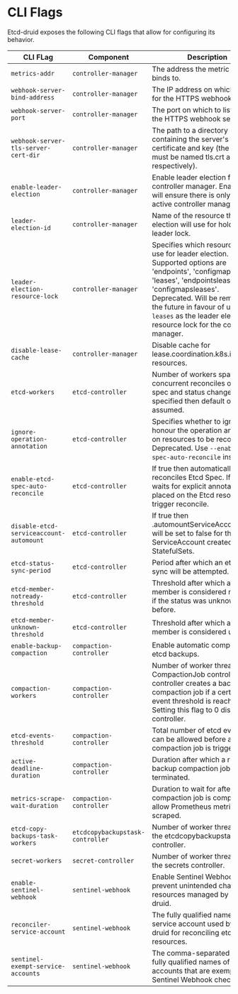 # CLI Flags

Etcd-druid exposes the following CLI flags that allow for configuring its behavior.

| CLI FLag                                | Component                        | Description                                                                                                                                                                                                                                                                                                     | Default                        |
|-----------------------------------------|----------------------------------|-----------------------------------------------------------------------------------------------------------------------------------------------------------------------------------------------------------------------------------------------------------------------------------------------------------------|--------------------------------|
| `metrics-addr`                          | `controller-manager`             | The address the metric endpoint binds to.                                                                                                                                                                                                                                                                       | `":8080"`                      |
| `webhook-server-bind-address`           | `controller-manager`             | The IP address on which to listen for the HTTPS webhook server.                                                                                                                                                                                                                                                 | `""`                           |
| `webhook-server-port`                   | `controller-manager`             | The port on which to listen for the HTTPS webhook server.                                                                                                                                                                                                                                                       | `9443`                         |
| `webhook-server-tls-server-cert-dir`    | `controller-manager`             | The path to a directory containing the server's TLS certificate and key (the files must be named tls.crt and tls.key respectively).                                                                                                                                                                             | `"/etc/webhook-server-tls"`    |
| `enable-leader-election`                | `controller-manager`             | Enable leader election for controller manager. Enabling this will ensure there is only one active controller manager.                                                                                                                                                                                           | `false`                        |
| `leader-election-id`                    | `controller-manager`             | Name of the resource that leader election will use for holding the leader lock.                                                                                                                                                                                                                                 | `"druid-leader-election"`      |
| `leader-election-resource-lock`         | `controller-manager`             | Specifies which resource type to use for leader election. Supported options are 'endpoints', 'configmaps', 'leases', 'endpointsleases' and 'configmapsleases'.<br />Deprecated. Will be removed in the future in favour of using only `leases` as the leader election resource lock for the controller manager. | `"leases"`                     |
| `disable-lease-cache`                   | `controller-manager`             | Disable cache for lease.coordination.k8s.io resources.                                                                                                                                                                                                                                                          | `false`                        |
| `etcd-workers`                          | `etcd-controller`                | Number of workers spawned for concurrent reconciles of etcd spec and status changes. If not specified then default of 3 is assumed.                                                                                                                                                                             | `3`                            |
| `ignore-operation-annotation`           | `etcd-controller`                | Specifies whether to ignore or honour the operation annotation on resources to be reconciled.<br />Deprecated. Use `--enable-etcd-spec-auto-reconcile` instead.                                                                                                                                                 | `false`                        |
| `enable-etcd-spec-auto-reconcile`       | `etcd-controller`                | If true then automatically reconciles Etcd Spec. If false waits for explicit annotation to be placed on the Etcd resource to trigger reconcile.                                                                                                                                                                 | `false`                        |
| `disable-etcd-serviceaccount-automount` | `etcd-controller`                | If true then .automountServiceAccountToken will be set to false for the ServiceAccount created for etcd StatefulSets.                                                                                                                                                                                           | `false`                        |
| `etcd-status-sync-period`               | `etcd-controller`                | Period after which an etcd status sync will be attempted.                                                                                                                                                                                                                                                       | `15s`                          |
| `etcd-member-notready-threshold`        | `etcd-controller`                | Threshold after which an etcd member is considered not ready if the status was unknown before.                                                                                                                                                                                                                  | `5m`                           |
| `etcd-member-unknown-threshold`         | `etcd-controller`                | Threshold after which an etcd member is considered unknown.                                                                                                                                                                                                                                                     | `1m`                           |
| `enable-backup-compaction`              | `compaction-controller`          | Enable automatic compaction of etcd backups.                                                                                                                                                                                                                                                                    | `false`                        |
| `compaction-workers`                    | `compaction-controller`          | Number of worker threads of the CompactionJob controller. The controller creates a backup compaction job if a certain etcd event threshold is reached. Setting this flag to 0 disables the controller.                                                                                                          | `3`                            |
| `etcd-events-threshold`                 | `compaction-controller`          | Total number of etcd events that can be allowed before a backup compaction job is triggered.                                                                                                                                                                                                                    | `1000000`                      |
| `active-deadline-duration`              | `compaction-controller`          | Duration after which a running backup compaction job will be terminated.                                                                                                                                                                                                                                        | `3h`                           |
| `metrics-scrape-wait-duration`          | `compaction-controller`          | Duration to wait for after compaction job is completed, to allow Prometheus metrics to be scraped.                                                                                                                                                                                                              | `0s`                           |
| `etcd-copy-backups-task-workers`        | `etcdcopybackupstask-controller` | Number of worker threads for the etcdcopybackupstask controller.                                                                                                                                                                                                                                                | `3`                            |
| `secret-workers`                        | `secret-controller`              | Number of worker threads for the secrets controller.                                                                                                                                                                                                                                                            | `10`                           |
| `enable-sentinel-webhook`               | `sentinel-webhook`               | Enable Sentinel Webhook to prevent unintended changes to resources managed by etcd-druid.                                                                                                                                                                                                                       | `false`                        |
| `reconciler-service-account`            | `sentinel-webhook`               | The fully qualified name of the service account used by etcd-druid for reconciling etcd resources.                                                                                                                                                                                                              | `<etcd-druid-service-account>` |
| `sentinel-exempt-service-accounts`      | `sentinel-webhook`               | The comma-separated list of fully qualified names of service accounts that are exempt from Sentinel Webhook checks.                                                                                                                                                                                             | `""`                           |
